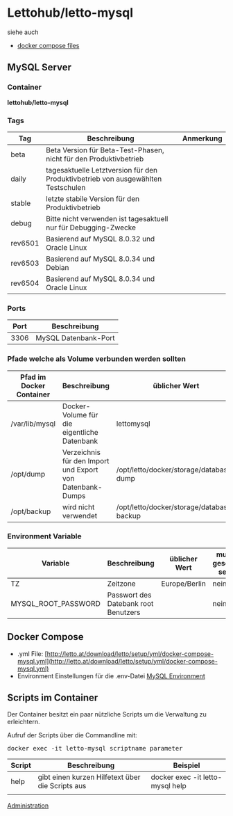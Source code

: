 # Lettohub/letto-mysql
siehe auch
* [docker compose files](/notimplemented/index.md)

##  MySQL Server 
###  Container 
**lettohub/letto-mysql**

###  Tags 

| Tag     | Beschreibung                                                                     | Anmerkung |
|---------|----------------------------------------------------------------------------------|-----------|
| beta    | Beta Version für Beta-Test-Phasen, nicht für den Produktivbetrieb                |           |
| daily   | tagesaktuelle Letztversion für den Produktivbetrieb von ausgewählten Testschulen |           |
| stable  | letzte stabile Version für den Produktivbetrieb                                  |           |
| debug   | Bitte nicht verwenden ist tagesaktuell nur für Debugging-Zwecke                  |           |
| rev6501 | Basierend auf MySQL 8.0.32 und Oracle Linux                                      |           |
| rev6503 | Basierend auf MySQL 8.0.34 und Debian                                            |           |
| rev6504 | Basierend auf MySQL 8.0.34 und Oracle Linux                                      |           |


###  Ports 

| Port | Beschreibung         |
|------|----------------------|
| 3306 | MySQL Datenbank-Port |


###  Pfade welche als Volume verbunden werden sollten 


| Pfad im Docker Container | Beschreibung                                              | üblicher Wert                             |
|--------------------------|-----------------------------------------------------------|-------------------------------------------|
| /var/lib/mysql           | Docker-Volume für die eigentliche Datenbank               | lettomysql                                |
| /opt/dump                | Verzeichnis für den Import und Export von Datenbank-Dumps | /opt/letto/docker/storage/database-dump   |
| /opt/backup              | wird nicht verwendet                                      | /opt/letto/docker/storage/database-backup |


###  Environment Variable 

| Variable            | Beschreibung                         | üblicher Wert | muss gesetzt sein |
|---------------------|--------------------------------------|---------------|-------------------|
| TZ                  | Zeitzone                             | Europe/Berlin | nein              |
| MYSQL_ROOT_PASSWORD | Passwort des Datebank root Benutzers |               | nein              |


##  Docker Compose 
* .yml File: [http://letto.at/download/letto/setup/yml/docker-compose-mysql.yml](http://letto.at/download/letto/setup/yml/docker-compose-mysql.yml)
* Environment Einstellungen für die .env-Datei [MySQL Environment](../MySQLEnvironment/index.md)

##  Scripts im Container 
Der Container besitzt ein paar nützliche Scripts um die Verwaltung zu erleichtern.

Aufruf der Scripts über die Commandline mit:
<pre>docker exec -it letto-mysql scriptname parameter</pre>


| Script | Beschreibung                                     | Beispiel                         |
|--------|--------------------------------------------------|----------------------------------|
| help   | gibt einen kurzen Hilfetext über die Scripts aus | docker exec -it letto-mysql help |
|        |                                                  |                                  |


[Administration](../Administration/index.md)

